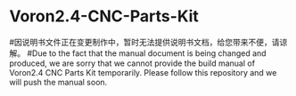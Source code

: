 # Voron2.4-CNC-Parts-Kit
#因说明书文件正在变更制作中，暂时无法提供说明书文档，给您带来不便，请谅解。
#Due to the fact that the manual document is being changed and produced, we are sorry that we cannot provide the build manual of Voron2.4 CNC Parts Kit temporarily. Please follow this repository and we will push the manual soon. 
